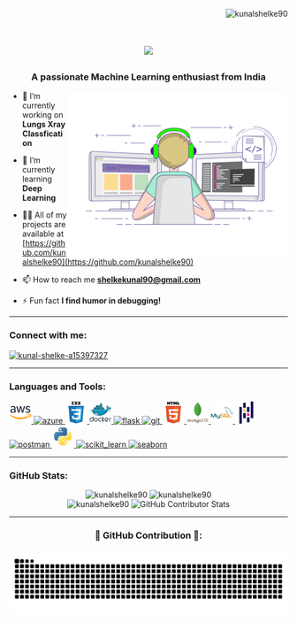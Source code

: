 <p align="right"> 
  <img src="https://komarev.com/ghpvc/?username=kunalshelke90&label=Profile%20views&color=0e75b6&style=flat" alt="kunalshelke90" /> 
</p>

<h1 align="center">
    <img src="https://readme-typing-svg.herokuapp.com/?font=Righteous&size=35&center=true&vCenter=true&width=500&height=70&duration=4000&lines=Hi+There!+👋;+I'm+Kunal+Shelke!;" />
</h1>
<h3 align="center">A passionate Machine Learning enthusiast from India</h3>

<img align="right" alt="Coding" width="400" src="https://github.com/kunalshelke90/kunalshelke90/blob/main/github%20coding%20.gif">

- 🔭 I’m currently working on **Lungs Xray Classfication**

- 🌱 I’m currently learning **Deep Learning**

- 👨‍💻 All of my projects are available at [https://github.com/kunalshelke90](https://github.com/kunalshelke90)

- 📫 How to reach me **shelkekunal90@gmail.com**

- ⚡ Fun fact **I find humor in debugging!**

---

<h3 align="left">Connect with me:</h3>
<p align="left">
  <a href="https://linkedin.com/in/kunal-shelke-a15397327" target="blank">
    <img align="center" src="https://raw.githubusercontent.com/rahuldkjain/github-profile-readme-generator/master/src/images/icons/Social/linked-in-alt.svg" alt="kunal-shelke-a15397327" height="30" width="40" />
  </a>
</p>

---

<h3 align="left">Languages and Tools:</h3>
<p align="left"> 
  <a href="https://aws.amazon.com" target="_blank" rel="noreferrer"> 
    <img src="https://raw.githubusercontent.com/devicons/devicon/master/icons/amazonwebservices/amazonwebservices-original-wordmark.svg" alt="aws" width="40" height="40"/> 
  </a> 
  <a href="https://azure.microsoft.com/en-in/" target="_blank" rel="noreferrer"> 
    <img src="https://www.vectorlogo.zone/logos/microsoft_azure/microsoft_azure-icon.svg" alt="azure" width="40" height="40"/> 
  </a> 
  <a href="https://www.w3schools.com/css/" target="_blank" rel="noreferrer"> 
    <img src="https://raw.githubusercontent.com/devicons/devicon/master/icons/css3/css3-original-wordmark.svg" alt="css3" width="40" height="40"/> 
  </a> 
  <a href="https://www.docker.com/" target="_blank" rel="noreferrer"> 
    <img src="https://raw.githubusercontent.com/devicons/devicon/master/icons/docker/docker-original-wordmark.svg" alt="docker" width="40" height="40"/> 
  </a> 
  <a href="https://flask.palletsprojects.com/" target="_blank" rel="noreferrer"> 
    <img src="https://www.vectorlogo.zone/logos/pocoo_flask/pocoo_flask-icon.svg" alt="flask" width="40" height="40"/> 
  </a> 
  <a href="https://git-scm.com/" target="_blank" rel="noreferrer"> 
    <img src="https://www.vectorlogo.zone/logos/git-scm/git-scm-icon.svg" alt="git" width="40" height="40"/> 
  </a> 
  <a href="https://www.w3.org/html/" target="_blank" rel="noreferrer"> 
    <img src="https://raw.githubusercontent.com/devicons/devicon/master/icons/html5/html5-original-wordmark.svg" alt="html5" width="40" height="40"/> 
  </a> 
  <a href="https://www.mongodb.com/" target="_blank" rel="noreferrer"> 
    <img src="https://raw.githubusercontent.com/devicons/devicon/master/icons/mongodb/mongodb-original-wordmark.svg" alt="mongodb" width="40" height="40"/> 
  </a> 
  <a href="https://www.mysql.com/" target="_blank" rel="noreferrer"> 
    <img src="https://raw.githubusercontent.com/devicons/devicon/master/icons/mysql/mysql-original-wordmark.svg" alt="mysql" width="40" height="40"/> 
  </a> 
  <a href="https://pandas.pydata.org/" target="_blank" rel="noreferrer"> 
    <img src="https://raw.githubusercontent.com/devicons/devicon/2ae2a900d2f041da66e950e4d48052658d850630/icons/pandas/pandas-original.svg" alt="pandas" width="40" height="40"/> 
  </a> 
  <a href="https://postman.com" target="_blank" rel="noreferrer"> 
    <img src="https://www.vectorlogo.zone/logos/getpostman/getpostman-icon.svg" alt="postman" width="40" height="40"/> 
  </a> 
  <a href="https://www.python.org" target="_blank" rel="noreferrer"> 
    <img src="https://raw.githubusercontent.com/devicons/devicon/master/icons/python/python-original.svg" alt="python" width="40" height="40"/> 
  </a> 
  <a href="https://scikit-learn.org/" target="_blank" rel="noreferrer"> 
    <img src="https://upload.wikimedia.org/wikipedia/commons/0/05/Scikit_learn_logo_small.svg" alt="scikit_learn" width="40" height="40"/> 
  </a> 
  <a href="https://seaborn.pydata.org/" target="_blank" rel="noreferrer"> 
    <img src="https://seaborn.pydata.org/_images/logo-mark-lightbg.svg" alt="seaborn" width="40" height="40"/> 
  </a> 
</p>

---

<h3 align="left">GitHub Stats:</h3>

<div align="center">
  <img src="https://github-readme-stats.vercel.app/api?username=kunalshelke90&show_icons=true&locale=en&theme=dark" alt="kunalshelke90" />
  <img src="https://github-readme-streak-stats.herokuapp.com/?user=kunalshelke90&theme=dark" alt="kunalshelke90" />
</div>

<div align="center">
  <img src="https://github-readme-stats.vercel.app/api/top-langs?username=kunalshelke90&show_icons=true&locale=en&layout=compact&theme=dark" alt="kunalshelke90" />
  <img src="https://github-contributor-stats.vercel.app/api?username=kunalshelke90&limit=3&theme=dark&combine_all_yearly_contributions=true" alt="GitHub Contributor Stats">
</div>

---

<h3 align="center">🐍 GitHub Contribution 🐍:</h3>
<h3 align="center">
  <img src="https://github.com/kunalshelke90/kunalshelke90/blob/main/github-contribution-grid-snake.svg">
</h3>
